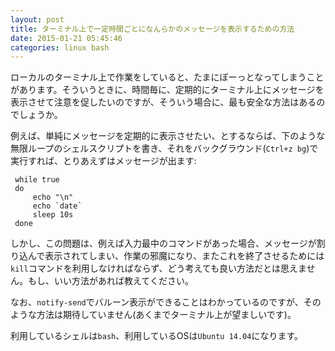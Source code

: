 ```yaml
---
layout: post
title: ターミナル上で一定時間ごとになんらかのメッセージを表示するための方法
date: 2015-01-21 05:45:46
categories: linux bash
---
```

<p>ローカルのターミナル上で作業をしていると、たまにぼーっとなってしまうことがあります。そういうときに、時間毎に、定期的にターミナル上にメッセージを表示させて注意を促したいのですが、そういう場合に、最も安全な方法はあるのでしょうか。</p>

<p>例えば、単純にメッセージを定期的に表示させたい、とするならば、下のような無限ループのシェルスクリプトを書き、それをバックグラウンド(<code>Ctrl+z bg</code>)で実行すれば、とりあえずはメッセージが出ます:</p>

```
 while true
 do
     echo "\n"
     echo `date`
     sleep 10s
 done
```

<p>しかし、この問題は、例えば入力最中のコマンドがあった場合、メッセージが割り込んで表示されてしまい、作業の邪魔になり、またこれを終了させるためには<code>kill</code>コマンドを利用しなければならず、どう考えても良い方法だとは思えません。もし、いい方法があれば教えてください。</p>

<p>なお、<code>notify-send</code>でバルーン表示ができることはわかっているのですが、そのような方法は期待していません(あくまでターミナル上が望ましいです)。</p>

<p>利用しているシェルは<code>bash</code>、利用しているOSは<code>Ubuntu 14.04</code>になります。</p>
